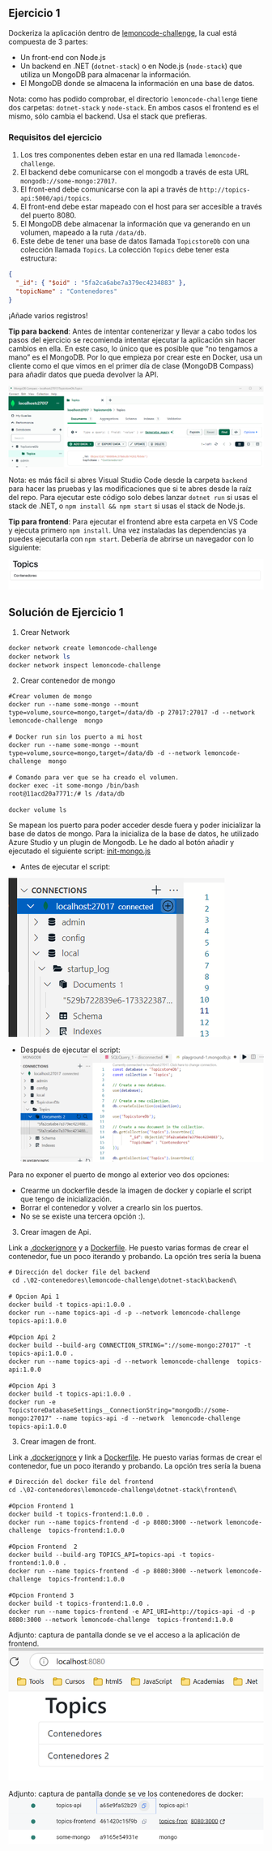 ## Ejercicio 1

Dockeriza la aplicación dentro de [lemoncode-challenge](./), la cual está compuesta de 3 partes:

- Un front-end con Node.js
- Un backend en .NET (`dotnet-stack`) o en Node.js (`node-stack`) que utiliza un MongoDB para almacenar la información.
- El MongoDB donde se almacena la información en una base de datos.

Nota: como has podido comprobar, el directorio `lemoncode-challenge` tiene dos carpetas: `dotnet-stack` y `node-stack`. En ambos casos el frontend es el mismo, sólo cambia el backend. Usa el stack que prefieras.

### Requisitos del ejercicio

1. Los tres componentes deben estar en una red llamada `lemoncode-challenge`.
2. El backend debe comunicarse con el mongodb a través de esta URL `mongodb://some-mongo:27017`.
3. El front-end debe comunicarse con la api a través de `http://topics-api:5000/api/topics`.
4. El front-end debe estar mapeado con el host para ser accesible a través del puerto 8080.
5. El MongoDB debe almacenar la información que va generando en un volumen, mapeado a la ruta `/data/db`.
6. Este debe de tener una base de datos llamada `TopicstoreDb` con una colección llamada `Topics`. La colección `Topics` debe tener esta estructura:

```json
{
  "_id": { "$oid" : "5fa2ca6abe7a379ec4234883" },
  "topicName" : "Contenedores"
}
```

¡Añade varios registros!

__Tip para backend__: Antes de intentar contenerizar y llevar a cabo todos los pasos del ejercicio se recomienda intentar ejecutar la aplicación sin hacer cambios en ella. En este caso, lo único que es posible que “no tengamos a mano” es el MongoDB. Por lo que empieza por crear este en Docker, usa un cliente como el que vimos en el primer día de clase (MongoDB Compass) para añadir datos que pueda devolver la API.

![Mongo compass](./lemoncode-challenge/images/mongodbcompass.png)

Nota: es más fácil si abres Visual Studio Code desde la carpeta `backend` para hacer las pruebas y las modificaciones que si te abres desde la raíz del repo. Para ejecutar este código solo debes lanzar `dotnet run` si usas el stack de .NET, o `npm install && npm start` si usas el stack de Node.js.

__Tip para frontend__: Para ejecutar el frontend abre esta carpeta en VS Code y ejecuta primero `npm install`. Una vez instaladas las dependencias ya puedes ejecutarla con `npm start`. Debería de abrirse un navegador con lo siguiente:

![Topics](./lemoncode-challenge/images/topics.png)


## Solución de Ejercicio 1

1. Crear Network

```powershell
docker network create lemoncode-challenge
docker network ls
docker network inspect lemoncode-challenge    
```

2. Crear contenedor de mongo 

```shell
#Crear volumen de mongo
docker run --name some-mongo --mount type=volume,source=mongo,target=/data/db -p 27017:27017 -d --network lemoncode-challenge  mongo

# Docker run sin los puerto a mi host
docker run --name some-mongo --mount type=volume,source=mongo,target=/data/db -d --network lemoncode-challenge  mongo

# Comando para ver que se ha creado el volumen.
docker exec -it some-mongo /bin/bash                                                                                                
root@11acd20a7771:/# ls /data/db

docker volume ls
```
Se mapean los puerto para poder acceder desde fuera y poder inicializar la base de datos de mongo.
Para la inicializa de la base de datos, he utilizado Azure Studio y un plugin de Mongodb. Le he dado al botón añadir y ejecutado el siguiente script:
[init-mongo.js](./lemoncode-challenge/docker-entrypoint-initdb.d/init-mongo.js)
 - Antes de ejecutar el script:

![Azure-studio](./lemoncode-challenge/images/azure-studio.png)

 - Después de ejecutar el script:
![Azure-studio](./lemoncode-challenge/images/azure-studio-2.png)

Para no exponer el puerto de mongo al exterior veo dos opciones:
- Crearme un dockerfile desde la imagen de docker y copiarle el script que tengo de inicialización.
- Borrar el contenedor y volver a crearlo sin los puertos.
- No se se existe una tercera opción :).

3. Crear imagen de Api.

Link a [.dockerignore](./lemoncode-challenge/dotnet-stack/backend/.dockerignore) y a [Dockerfile](./lemoncode-challenge/dotnet-stack/backend/Dockerfile). He puesto varias formas de crear el contenedor, fue un poco iterando y probando. La opción tres sería la buena

```shell
# Dirección del docker file del backend
 cd .\02-contenedores\lemoncode-challenge\dotnet-stack\backend\
 
# Opcion Api 1
docker build -t topics-api:1.0.0 .
docker run --name topics-api -d -p --network lemoncode-challenge  topics-api:1.0.0 

#Opcion Api 2
docker build --build-arg CONNECTION_STRING="://some-mongo:27017" -t topics-api:1.0.0 .
docker run --name topics-api -d --network lemoncode-challenge  topics-api:1.0.0 

#Opcion Api 3
docker build -t topics-api:1.0.0 .
docker run -e TopicstoreDatabaseSettings__ConnectionString="mongodb://some-mongo:27017" --name topics-api -d --network  lemoncode-challenge  topics-api:1.0.0 

```

3. Crear imagen de front.

Link a [.dockerignore](./lemoncode-challenge/dotnet-stack/frontend/.dockerignore) y link a [Dockerfile](./lemoncode-challenge/dotnet-stack/frontend/Dockerfile). He puesto varias formas de crear el contenedor, fue un poco iterando y probando. La opción tres sería la buena

```shell
# Dirección del docker file del frontend
cd .\02-contenedores\lemoncode-challenge\dotnet-stack\frontend\

#Opcion Frontend 1
docker build -t topics-frontend:1.0.0 .
docker run --name topics-frontend -d -p 8080:3000 --network lemoncode-challenge  topics-frontend:1.0.0

#Opcion Frontend  2
docker build --build-arg TOPICS_API=topics-api -t topics-frontend:1.0.0 .
docker run --name topics-frontend -d -p 8080:3000 --network lemoncode-challenge  topics-frontend:1.0.0

#Opcion Frontend 3
docker build -t topics-frontend:1.0.0 .
docker run --name topics-frontend -e API_URI=http://topics-api -d -p 8080:3000 --network lemoncode-challenge  topics-frontend:1.0.0
```

Adjunto: captura de pantalla donde se ve el acceso a la aplicación de frontend.
![Azure-studio](./lemoncode-challenge/images/App-Exercise-1.png)

Adjunto: captura de pantalla donde se ve los contenedores de docker:
![Azure-studio](./lemoncode-challenge/images/docker-Exercise-1.png)